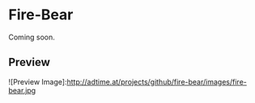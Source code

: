 # Fire-Bear
Coming soon.

## Preview
![Preview Image]:http://adtime.at/projects/github/fire-bear/images/fire-bear.jpg

